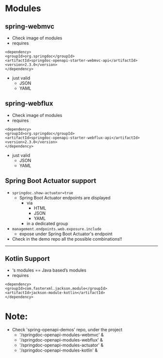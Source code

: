 # Modules

## spring-webmvc
* Check image of modules
* requires 
```
<dependency>
<groupId>org.springdoc</groupId>
<artifactId>springdoc-openapi-starter-webmvc-api</artifactId>
<version>2.3.0</version>
</dependency>
```
* just valid
  * JSON
  * YAML

## spring-webflux
* Check image of modules
* requires 
```
<dependency>
<groupId>org.springdoc</groupId>
<artifactId>springdoc-openapi-starter-webflux-api</artifactId>
<version>2.3.0</version>
</dependency>
```
* just valid
  * JSON
  * YAML

## Spring Boot Actuator support
* `springdoc.show-actuator=true`
  * Spring Boot Actuator endpoints are displayed
    * via
      * HTML
      * JSON
      * YAML
    * in a dedicated group
* `management.endpoints.web.exposure.include`
  * expose under Spring Boot Actuator's endpoint
* Check in the demo repo all the possible combinations!!

---

## Kotlin Support
* ‘s modules ==  Java based’s modules
* requires 
```
<dependency>
<groupId>com.fasterxml.jackson.module</groupId>
<artifactId>jackson-module-kotlin</artifactId>
</dependency>
```

# Note:
* Check 'spring-openapi-demos' repo, under the project 
  * '/springdoc-openapi-modules-webmvc' &
  * '/springdoc-openapi-modules-webflux' &
  * '/springdoc-openapi-modules-actuator' &
  * '/springdoc-openapi-modules-kotlin' &
